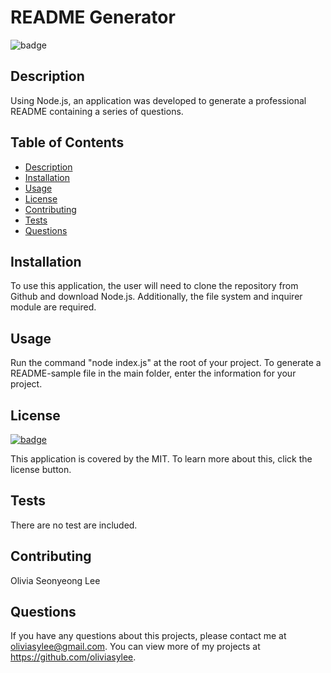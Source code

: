
  # README Generator

  ![badge](https://img.shields.io/badge/license-MIT-brightgreen)

  ## Description
  Using Node.js, an application was developed to generate a professional README containing a series of questions.
  
  ## Table of Contents
  - [Description](#description)
  - [Installation](#installation)
  - [Usage](#usage)
  - [License](#license)
  - [Contributing](#contributing)
  - [Tests](#tests)
  - [Questions](#questions)
  
  ## Installation
  To use this application, the user will need to clone the repository from Github and download Node.js. Additionally, the file system and inquirer module are required.
  
  ## Usage
  Run the command "node index.js" at the root of your project. To generate a README-sample file in the main folder, enter the information for your project.
  
  ## License
  [![badge](https://img.shields.io/badge/license-MIT-brightgreen)](https://choosealicense.com/licenses/mit/)
    
 This application is covered by the MIT. To learn more about this, click the license button.
  
  ## Tests
  There are no test are included.
  
  ## Contributing
  Olivia Seonyeong Lee
  
  ## Questions
  If you have any questions about this projects, please contact me at oliviasylee@gmail.com. You can view more of my projects at https://github.com/oliviasylee.

